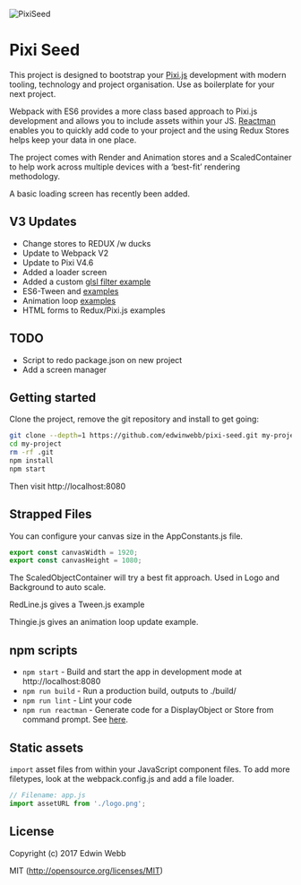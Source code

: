 ![PixiSeed](https://github.com/edwinwebb/pixi-seed/raw/master/app/displayobjects/Logo/logo%402x.png "Pixi Seed")

# Pixi Seed

This project is designed to bootstrap your [Pixi.js](https://github.com/pixijs/pixi.js) development with modern tooling, technology and project organisation. Use as boilerplate for your next project.

Webpack with ES6 provides a more class based approach to Pixi.js development and allows you to include assets within your JS. [Reactman](https://www.npmjs.com/package/reactman) enables you to quickly add code to your project and the using Redux Stores helps keep your data in one place.

The project comes with Render and Animation stores and a ScaledContainer to help work across multiple devices with a ‘best-fit’ rendering methodology.

A basic loading screen has recently been added.

## V3 Updates
* Change stores to REDUX /w ducks
* Update to Webpack V2
* Update to Pixi V4.6
* Added a loader screen
* Added a custom [glsl filter example](https://github.com/edwinwebb/pixi-seed/tree/master/app/filters/color)
* ES6-Tween and [examples](https://github.com/edwinwebb/pixi-seed/tree/master/app/displayobjects/RedLine/RedLine.js)
* Animation loop [examples](https://github.com/edwinwebb/pixi-seed/tree/master/app/displayobjects/THingie/Thingie.js)
* HTML forms to Redux/Pixi.js examples

## TODO
* Script to redo package.json on new project
* Add a screen manager

## Getting started

Clone the project, remove the git repository and install to get going:

```bash
git clone --depth=1 https://github.com/edwinwebb/pixi-seed.git my-project
cd my-project
rm -rf .git
npm install
npm start
```

Then visit http://localhost:8080

## Strapped Files
You can configure your canvas size in the AppConstants.js file.

```js
export const canvasWidth = 1920;
export const canvasHeight = 1080;
```

The ScaledObjectContainer will try a best fit approach. Used in Logo and Background to auto scale.

RedLine.js gives a Tween.js example

Thingie.js gives an animation loop update example.


## npm scripts

* `npm start` - Build and start the app in development mode at http://localhost:8080
* `npm run build` - Run a production build, outputs to ./build/
* `npm run lint` - Lint your code
* `npm run reactman` - Generate code for a DisplayObject or Store from command prompt. See [here](http://edwinwebb.github.io/reactman/).

## Static assets

`import` asset files from within your JavaScript component files. To add more
filetypes, look at the webpack.config.js and add a file loader.

```javascript
// Filename: app.js
import assetURL from './logo.png';
```

## License

Copyright (c) 2017 Edwin Webb

MIT (http://opensource.org/licenses/MIT)
